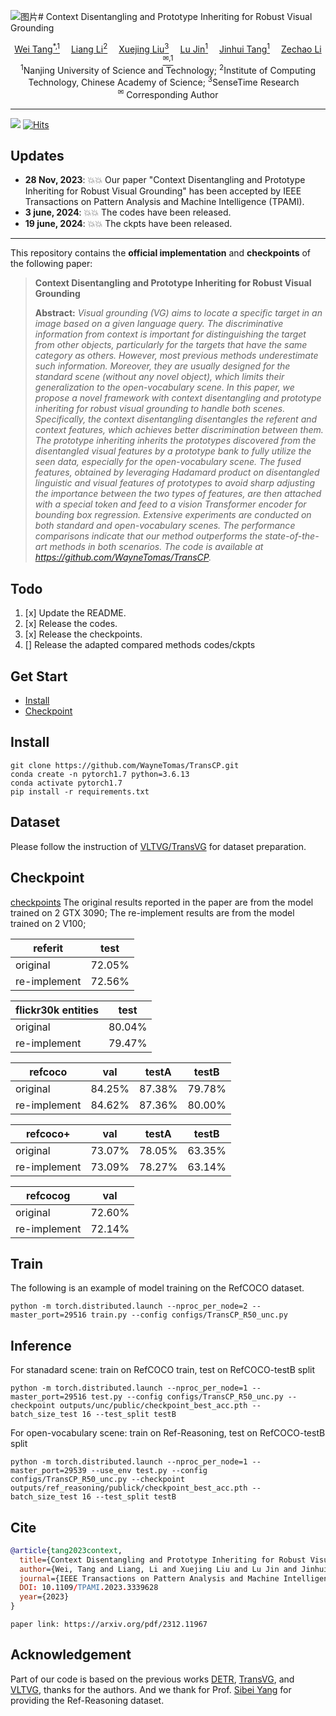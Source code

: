 ![图片](https://github.com/WayneTomas/TransCP/assets/12365169/fd63ea13-fd15-450c-85c0-4d6d9895e50e)# Context Disentangling and Prototype Inheriting for Robust Visual Grounding

<!-- <p align="center" width="100%">
<img src="ISEKAI_overview.png"  width="80%" height="80%">
</p> -->

<div>
<div align="center">
    <a href='https://github.com/WayneTomas' target='_blank'>Wei Tang<sup>*,1</sup></a>&emsp;
    <a href='https://scholar.google.com.hk/citations?user=Q-4mZnQAAAAJ&hl=zh-CN' target='_blank'>Liang Li<sup>2</sup></a>&emsp;
    <a href='https://scholar.google.com.hk/citations?hl=zh-CN&user=SVQYcYcAAAAJ' target='_blank'>Xuejing Liu<sup>3</sup></a>&emsp;
    <a href='https://imag-njust.net/lu-jin/' target='_blank'>Lu Jin<sup>1</sup></a>&emsp;
    <a href='https://scholar.google.com.hk/citations?hl=zh-CN&user=ByBLlEwAAAAJ' target='_blank'>Jinhui Tang<sup>1</sup></a>&emsp;
    <a href='https://imag-njust.net/zechaoli/' target='_blank'>Zechao Li<sup>&#x2709,1</sup></a>
</div>
<div>
<div align="center">
    <sup>1</sup>Nanjing University of Science and Technology;
    <sup>2</sup>Institute of Computing Technology, Chinese Academy of Science;
    <sup>3</sup>SenseTime Research&emsp;
    </br>
    <sup>&#x2709</sup> Corresponding Author
    
</div>
 
 -----------------

![](https://black.readthedocs.io/en/stable/_static/license.svg)
[![Hits](https://hits.seeyoufarm.com/api/count/incr/badge.svg?url=https%3A%2F%2Fgithub.com%2FWayneTomas%2FTransCP&count_bg=%2379C83D&title_bg=%23555555&icon=&icon_color=%23E7E7E7&title=hits&edge_flat=false)](https://hits.seeyoufarm.com)

## Updates
- **28 Nov, 2023**: :boom::boom:  Our paper "Context Disentangling and Prototype Inheriting for Robust Visual Grounding" has been accepted by IEEE Transactions on Pattern Analysis and Machine Intelligence (TPAMI).
- **3 june, 2024**: :boom::boom:  The codes have been released.
- **19 june, 2024**: :boom::boom:  The ckpts have been released.

---
This repository contains the **official implementation** and **checkpoints** of the following paper:

> **Context Disentangling and Prototype Inheriting for Robust Visual Grounding**<br>
> 
>
> **Abstract:** *Visual grounding (VG) aims to locate a specific target in an image based on a given language query. The discriminative information from context is important for distinguishing the target from other objects, particularly for the targets that have the same category as others. However, most previous methods underestimate such information. Moreover, they are usually designed for the standard scene (without any novel object), which limits their generalization to the open-vocabulary scene. In this paper, we propose a novel framework with context disentangling and prototype inheriting for robust visual grounding to handle both scenes. Specifically, the context disentangling disentangles the referent and context features, which achieves better discrimination between them. The prototype inheriting inherits the prototypes discovered from the disentangled visual features by a prototype bank to fully utilize the seen data, especially for the open-vocabulary scene. The fused features, obtained by leveraging Hadamard product on disentangled linguistic and visual features of prototypes to avoid sharp adjusting the importance between the two types of features, are then attached with a special token and feed to a vision Transformer encoder for bounding box regression. Extensive experiments are conducted on both standard and open-vocabulary scenes. The performance comparisons indicate that our method outperforms the state-of-the-art methods in both scenarios. The code is available at https://github.com/WayneTomas/TransCP.*

  
## Todo
1. [x] Update the README.
2. [x] Release the codes.
3. [x] Release the checkpoints.
4. [] Release the adapted compared methods codes/ckpts


## Get Start

- [Install](#install)
- [Checkpoint](#checkpoint)

## Install

```shell
git clone https://github.com/WayneTomas/TransCP.git
conda create -n pytorch1.7 python=3.6.13
conda activate pytorch1.7
pip install -r requirements.txt
```

## Dataset
Please follow the instruction of [VLTVG/TransVG](https://github.com/yangli18/VLTVG/blob/master/docs/get_started.md) for dataset preparation.


## Checkpoint
[checkpoints](https://drive.google.com/drive/folders/1Q6C7oHWqRs99kWMJpm7J8Rh-Io0U2p3p?usp=drive_link)
The original results reported in the paper are from the model trained on 2 GTX 3090; The re-implement results are from the model trained on 2 V100;

| referit | test |
|--------|------------|
| original | 72.05%     |
| re-implement | 72.56%     |

| flickr30k entities | test |
|--------|------------|
| original | 80.04%     |
| re-implement | 79.47%     |

| refcoco | val | testA | testB |
|--------|------------|------------|------------|
| original | 84.25%     | 87.38%     | 79.78%     |
| re-implement | 84.62%     | 87.36%     | 80.00%     |

| refcoco+ | val | testA | testB |
|--------|------------|------------|------------|
| original | 73.07%     | 78.05%     | 63.35%     |
| re-implement | 73.09%     | 78.27%     | 63.14%     |

| refcocog | val |
|--------|------------|
| original | 72.60%     |
| re-implement | 72.14%     |

## Train

The following is an example of model training on the RefCOCO dataset.
```shell
python -m torch.distributed.launch --nproc_per_node=2 --master_port=29516 train.py --config configs/TransCP_R50_unc.py
```

## Inference

For stanadard scene:
train on RefCOCO train, test on RefCOCO-testB split
```shell
python -m torch.distributed.launch --nproc_per_node=1 --master_port=29516 test.py --config configs/TransCP_R50_unc.py --checkpoint outputs/unc/public/checkpoint_best_acc.pth --batch_size_test 16 --test_split testB
```

For open-vocabulary scene:
train on Ref-Reasoning, test on RefCOCO-testB split
```shell
python -m torch.distributed.launch --nproc_per_node=1 --master_port=29539 --use_env test.py --config configs/TransCP_R50_unc.py --checkpoint outputs/ref_reasoning/publick/checkpoint_best_acc.pth --batch_size_test 16 --test_split testB
```

## Cite

```bibtex
@article{tang2023context,
  title={Context Disentangling and Prototype Inheriting for Robust Visual Grounding},
  author={Wei, Tang and Liang, Li and Xuejing Liu and Lu Jin and Jinhui Tang and Zechao, Li},
  journal={IEEE Transactions on Pattern Analysis and Machine Intelligence},
  DOI: 10.1109/TPAMI.2023.3339628
  year={2023}
}
```
```
paper link: https://arxiv.org/pdf/2312.11967
```

## Acknowledgement
Part of our code is based on the previous works [DETR](https://github.com/facebookresearch/detr), [TransVG](https://github.com/djiajunustc/TransVG), and [VLTVG](https://github.com/yangli18/VLTVG), thanks for the authors. And we thank for Prof. [Sibei Yang](https://sibeiyang.github.io/dataset/ref-reasoning/) for providing the Ref-Reasoning dataset.
